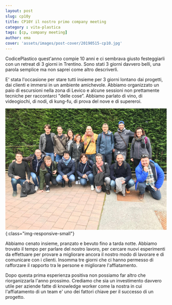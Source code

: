 ```yaml
---
layout: post
slug: cp10y
title: CP10Y il nostro primo company meeting
category : vita-plastica
tags: [cp, company meeting]
author: ema
cover: 'assets/images/post-cover/20190515-cp10.jpg'
---
```


CodicePlastico quest'anno compie 10 anni e ci sembrava giusto festeggiarli con un retreat di 3 giorni in Trentino.
Sono stati 3 giorni davvero belli, una parola semplice ma non saprei come altro descriverli.

E' stata l'occasione per stare tutti insieme per 3 giorni lontano dai progetti, dai clienti e immersi in un ambiente amichevole.
Abbiamo organizzato un paio di escursioni nella zona di Levico e alcune sessioni non prettamente tecniche per raccontarci "delle cose”. Abbiamo parlato di vino, di videogiochi, di nodi, di kung-fu, di prova del nove e di supereroi.

![Codiceplastico](/assets/images/team.jpg){:class="img-responsive-small"}

Abbiamo cenato insieme, pranzato e bevuto fino a tarda notte. Abbiamo trovato il tempo per parlare del nostro lavoro, per cercare nuovi esperimenti da effettuare per provare a migliorare ancora il nostro modo di lavorare e di comunicare con i clienti.
Insomma tre giorni che ci hanno permesso di rafforzare il rapporto tra le persone e migliorare l'affiatamento.

Dopo questa prima esperienza positiva non possiamo far altro che riorganizzarla l'anno prossimo. Crediamo che sia un investimento davvero utile per aziende fatte di knowledge worker come la nostra in cui l'affiatamento di un team e' uno dei fattori chiave per il successo di un progetto.